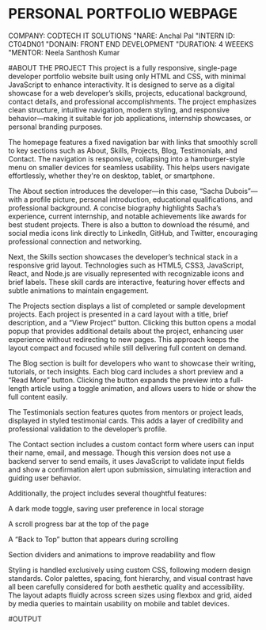 # PERSONAL PORTFOLIO WEBPAGE

COMPANY: CODTECH IT SOLUTIONS
"NARE: Anchal Pal
"INTERN ID: CT04DN01
"DONAIN: FRONT END DEVELOPMENT
"DURATION: 4 WEEEKS
"MENTOR: Neela Santhosh Kumar

#ABOUT THE PROJECT 
This project is a fully responsive, single-page developer portfolio website built using only HTML and CSS, with minimal JavaScript to enhance interactivity. It is designed to serve as a digital showcase for a web developer’s skills, projects, educational background, contact details, and professional accomplishments. The project emphasizes clean structure, intuitive navigation, modern styling, and responsive behavior—making it suitable for job applications, internship showcases, or personal branding purposes.

The homepage features a fixed navigation bar with links that smoothly scroll to key sections such as About, Skills, Projects, Blog, Testimonials, and Contact. The navigation is responsive, collapsing into a hamburger-style menu on smaller devices for seamless usability. This helps users navigate effortlessly, whether they're on desktop, tablet, or smartphone.

The About section introduces the developer—in this case, “Sacha Dubois”—with a profile picture, personal introduction, educational qualifications, and professional background. A concise biography highlights Sacha’s experience, current internship, and notable achievements like awards for best student projects. There is also a button to download the résumé, and social media icons link directly to LinkedIn, GitHub, and Twitter, encouraging professional connection and networking.

Next, the Skills section showcases the developer’s technical stack in a responsive grid layout. Technologies such as HTML5, CSS3, JavaScript, React, and Node.js are visually represented with recognizable icons and brief labels. These skill cards are interactive, featuring hover effects and subtle animations to maintain engagement.

The Projects section displays a list of completed or sample development projects. Each project is presented in a card layout with a title, brief description, and a “View Project” button. Clicking this button opens a modal popup that provides additional details about the project, enhancing user experience without redirecting to new pages. This approach keeps the layout compact and focused while still delivering full content on demand.

The Blog section is built for developers who want to showcase their writing, tutorials, or tech insights. Each blog card includes a short preview and a “Read More” button. Clicking the button expands the preview into a full-length article using a toggle animation, and allows users to hide or show the full content easily.

The Testimonials section features quotes from mentors or project leads, displayed in styled testimonial cards. This adds a layer of credibility and professional validation to the developer’s profile.

The Contact section includes a custom contact form where users can input their name, email, and message. Though this version does not use a backend server to send emails, it uses JavaScript to validate input fields and show a confirmation alert upon submission, simulating interaction and guiding user behavior.

Additionally, the project includes several thoughtful features:

A dark mode toggle, saving user preference in local storage

A scroll progress bar at the top of the page

A “Back to Top” button that appears during scrolling

Section dividers and animations to improve readability and flow

Styling is handled exclusively using custom CSS, following modern design standards. Color palettes, spacing, font hierarchy, and visual contrast have all been carefully considered for both aesthetic quality and accessibility. The layout adapts fluidly across screen sizes using flexbox and grid, aided by media queries to maintain usability on mobile and tablet devices.

#OUTPUT

